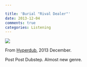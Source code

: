 ```yaml
---

title: 'Burial "Rival Dealer"'
date: 2013-12-04
comments: true
categories: Listening
---
```


<img src="/images/Burial-Rival-Dealer.png" class="image">

From [Hyperdub](http://www.hyperdub.net/), 2013 December.

Post Post Dubstep. Almost new genre. 




